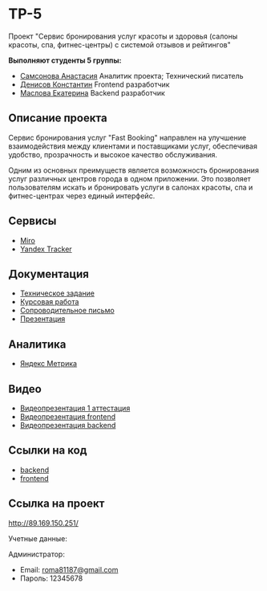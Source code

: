# TP-5
Проект "Сервис бронирования услуг красоты и здоровья (салоны красоты, спа, фитнес-центры) с системой отзывов и рейтингов"

**Выполняют студенты 5 группы:**
- [Самсонова Анастасия](https://github.com/Nastya-Samsonova) Аналитик проекта; Технический писатель 
- [Денисов Константин](https://github.com/denisovvv) Frontend разработчик
- [Маслова Екатерина](https://github.com/bussybee) Backend разработчик

## Описание проекта
Сервис бронирования услуг "Fast Booking" направлен на улучшение взаимодействия между клиентами и поставщиками услуг, обеспечивая удобство, прозрачность и высокое качество обслуживания.

Одним из основных преимуществ является возможность бронирования услуг различных центров города в одном приложении. Это позволяет пользователям искать и бронировать услуги в салонах красоты, спа и фитнес-центрах через единый интерфейс.

## Сервисы
- [Miro](https://miro.com/app/board/uXjVNqy_iNg=/)
- [Yandex Tracker](https://tracker.yandex.ru/agile/board/1)

## Документация
- [Техническое задание](https://github.com/bussybee/reservation_service/blob/main/Документация/Техническое%20задание/Техническое%20задание.pdf)
- [Курсовая работа](https://github.com/bussybee/reservation_service/blob/main/Документация/Курсовая%20работа/Курсовая%20работа.pdf)
- [Сопроводительное письмо](https://github.com/bussybee/reservation_service/blob/main/Документация/Сопроводительное%20письмо/Сопроводительное%20письмо.pdf)
- [Презентация](https://github.com/bussybee/reservation_service/blob/main/Документация/Презентация/Презентация%20для%20защиты.pdf)

## Аналитика 
- [Яндекс Метрика](https://metrika.yandex.ru/stat/conversion_rate?id=97134881&period=today&group=dekaminute&accuracy=1&chart_type=line-chart&dimension_mode=tree&isSamplingEnabled=true)

## Видео
- [Видеопрезентация 1 аттестация](https://disk.yandex.ru/i/cDcGX5gsF9r1Hw)
- [Видеопрезентация frontend](https://disk.yandex.ru/i/Avm1VDrWLjrddg)
- [Видеопрезентация backend](https://disk.yandex.ru/i/6cBqOWHNegRSfg)

## Ссылки на код
- [backend](https://github.com/bussybee/reservation_service/tree/backend)
- [frontend](https://github.com/bussybee/reservation_service/tree/frontend)

## Ссылка на проект
http://89.169.150.251/
  
Учетные данные:

Администратор:
- Email: roma81187@gmail.com
- Пароль: 12345678
